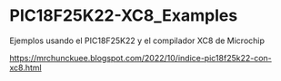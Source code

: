 # PIC18F25K22-XC8_Examples

Ejemplos usando el PIC18F25K22 y el compilador XC8 de Microchip

https://mrchunckuee.blogspot.com/2022/10/indice-pic18f25k22-con-xc8.html
